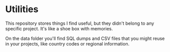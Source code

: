 Utilities
=========
This repository stores things I find useful, but they didn't belong to any specific project. It's like a shoe box with memories.

On the data folder you'll find SQL dumps and CSV files that you might reuse in your projects, like country codes or regional information.
